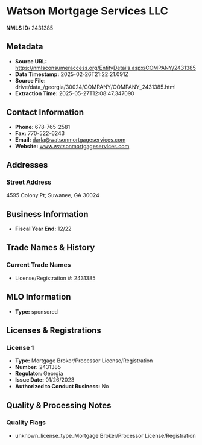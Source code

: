 # Watson Mortgage Services LLC

**NMLS ID:** 2431385

## Metadata
- **Source URL:** https://nmlsconsumeraccess.org/EntityDetails.aspx/COMPANY/2431385
- **Data Timestamp:** 2025-02-26T21:22:21.091Z
- **Source File:** drive/data_/georgia/30024/COMPANY/COMPANY_2431385.html
- **Extraction Time:** 2025-05-27T12:08:47.347090

## Contact Information
- **Phone:** 678-765-2581
- **Fax:** 770-522-6243
- **Email:** darla@watsonmortgageservices.com
- **Website:** www.watsonmortgageservices.com

## Addresses
### Street Address
4595 Colony Pt; Suwanee, GA 30024

## Business Information
- **Fiscal Year End:** 12/22

## Trade Names & History
### Current Trade Names
- License/Registration #: 2431385

## MLO Information
- **Type:** sponsored

## Licenses & Registrations

### License 1
- **Type:** Mortgage Broker/Processor License/Registration
- **Number:** 2431385
- **Regulator:** Georgia
- **Issue Date:** 01/26/2023
- **Authorized to Conduct Business:** No

## Quality & Processing Notes
### Quality Flags
- unknown_license_type_Mortgage Broker/Processor License/Registration
